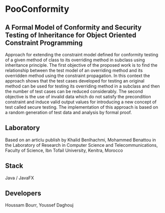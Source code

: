 # PooConformity

## A Formal Model of Conformity and Security Testing of Inheritance for Object Oriented Constraint Programming
Approach for extending the constraint model defined for conformity testing of a given method of class to its overriding method in subclass using inheritance principle. The first objective of the proposed work is to find the relationship between the test model of an overriding method and its overridden method using the constraint propagation. In this context the approach shows that the test cases developed for testing an original method can be used for testing its overriding method in a subclass and then the number of test cases can be reduced considerably. The second objective is the use of invalid data which do not satisfy the precondition constraint and induce valid output values for introducing a new concept of test called secure testing. The implementation of this approach is based on a random generation of test data and analysis by formal proof.

## Laboratory
Based on an articlu publish by Khalid Benlhachmi, Mohammed Benattou in the Laboratory of Research in Computer Science and Telecommunications, Faculty of Science, Ibn Tofail University, Kenitra, Morocco

## Stack
Java / JavaFX 

## Developers
Houssam Bourr, Youssef Daghouj
